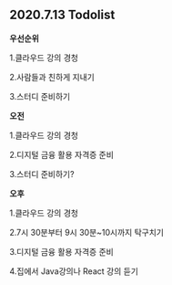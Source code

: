 ## 2020.7.13 Todolist



**우선순위**

1.클라우드 강의 경청

2.사람들과 친하게 지내기

3.스터디 준비하기



**오전**

1.클라우드 강의 경청

2.디지털 금융 활용 자격증 준비

3.스터디 준비하기?



**오후**

1.클라우드 강의 경청

2.7시 30분부터 9시 30분~10시까지 탁구치기

3.디지털 금융 활용 자격증 준비

4.집에서 Java강의나 React 강의 듣기







